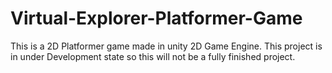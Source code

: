 # Virtual-Explorer-Platformer-Game
This is a 2D Platformer game made in unity 2D Game Engine. This project is in under Development state so this will not be a fully finished project.
